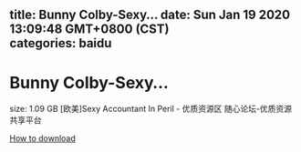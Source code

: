 
title: Bunny Colby-Sexy…
date: Sun Jan 19 2020 13:09:48 GMT+0800 (CST)    
categories: baidu
---

# Bunny Colby-Sexy…
size: 1.09 GB
 [欧美]Sexy Accountant In Peril - 优质资源区 随心论坛-优质资源共享平台
 

[How to download](https://bpcam.bemobtrk.com/go/2ceec3aa-1ca2-46d6-b9ff-aaa5c184517c?jno=819)